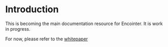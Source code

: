 # Introduction

This is becoming the main documentation resource for Encointer. It is work in progress.

For now, please refer to the [whitepaper](https://github.com/encointer/whitepaper/raw/master/encointer_whitepaper.pdf)